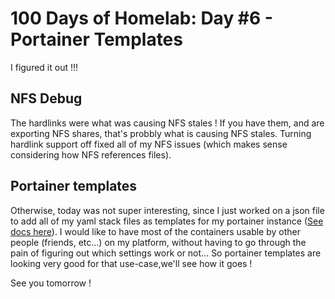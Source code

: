 # 100 Days of Homelab: Day #6 - Portainer Templates
I figured it out !!!

## NFS Debug 
The hardlinks were what was causing NFS stales ! If you have them, and are exporting NFS shares, that's probbly what is causing NFS stales. Turning hardlink support off fixed all of my NFS issues (which makes sense considering how NFS references files).

## Portainer templates
Otherwise, today was not super interesting, since I just worked on a json file to add all of my yaml stack files as templates for my portainer instance ([See docs here](https://docs.portainer.io/v/ce-2.11/advanced/app-templates/format)). I would like to have most of the containers usable by other people (friends, etc...) on my platform, without having to go through the pain of figuring out which settings work or not... So portainer templates are looking very good for that use-case,we'll see how it goes !


See you tomorrow !